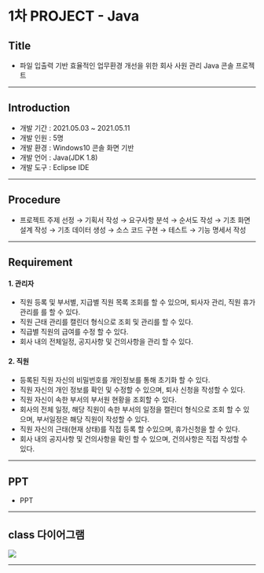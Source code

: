 # 1차 PROJECT - Java


## Title
- 파일 입출력 기반 효율적인 업무환경 개선을 위한 회사 사원 관리 Java 콘솔 프로젝트
___

## Introduction
- 개발 기간 : 2021.05.03 ~ 2021.05.11   
- 개발 인원 : 5명 
- 개발 환경 : Windows10 콘솔 화면 기반
- 개발 언어 : Java(JDK 1.8)
- 개발 도구 : Eclipse IDE
___

## Procedure
- 프로젝트 주제 선정 → 기획서 작성 → 요구사항 분석 → 순서도 작성 → 기초 화면 설계 작성 → 기초 데이터 생성 → 소스 코드 구현 → 테스트 → 기능 명세서 작성
___
## Requirement
#### 1. 관리자
- 직원 등록 및 부서별, 지급별 직원 목록 조회를 할 수 있으며, 퇴사자 관리, 직원 휴가관리를 를 할 수 있다.
- 직원 근태 관리를 캘린더 형식으로 조회 및 관리를 할 수 있다.
- 직급별 직원의 급여를 수정 할 수 있다.
- 회사 내의 전체일정, 공지사항 및 건의사항을 관리 할 수 있다.
  
#### 2. 직원
- 등록된 직원 자신의 비밀번호를 개인정보를 통해 초기화 할 수 있다.
- 직원 자신의 개인 정보를 확인 및 수정할 수 있으며, 퇴사 신청을 작성할 수 있다.
- 직원 자신이 속한 부서의 부서원 현황을 조회할 수 있다.
- 회사의 전체 일정, 해당 직원이 속한 부서의 일정을 캘린더 형식으로 조회 할 수 있으며, 부서일정은 해당 직원이 작성할 수 있다.
- 직원 자신의 근태(현재 상태)를 직접 등록 할 수있으며, 휴가신청을 할 수 있다.
- 회사 내의 공지사항 및 건의사항을 확인 할 수 있으며, 건의사항은 직접 작성할 수 있다.
___

## PPT
- PPT 
___

## class 다이어그램
<img src = "https://github.com/yhyuk/JAVA_TEAM_PROJECT/blob/3009235ace1f69ca877fbca36fbfccd85149641d/7.%20%EC%B5%9C%EC%A2%85%EC%9A%94%EC%95%BD%EB%B3%B8/classDiagram.png">   

___
 